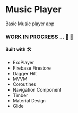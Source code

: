 # Music Player
Basic Music player app

### WORK IN PROGRESS ... 🚧 🚦

#### Built with 🛠️

* ExoPlayer
* Firebase Firestore
* Dagger Hilt
* MVVM
* Coroutines
* Navigation Component
* Timber
* Material Design
* Glide

